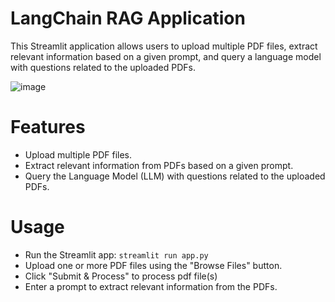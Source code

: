 # LangChain RAG Application
This Streamlit application allows users to upload multiple PDF files, extract relevant information based on a given prompt, and query a language model with questions related to the uploaded PDFs.

![image](https://github.com/itsjacobjoy/PDF-Miner---Gemini/assets/85170484/b9c8e481-b11f-4e5f-bfde-664fa9afd5a1)

# Features
- Upload multiple PDF files.
- Extract relevant information from PDFs based on a given prompt.
- Query the Language Model (LLM) with questions related to the uploaded PDFs.

# Usage
- Run the Streamlit app:
`streamlit run app.py`
- Upload one or more PDF files using the "Browse Files" button.
- Click "Submit & Process" to process pdf file(s)
- Enter a prompt to extract relevant information from the PDFs.
